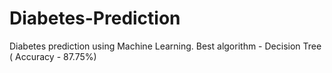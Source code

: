 # Diabetes-Prediction
Diabetes prediction using Machine Learning.
Best algorithm - Decision Tree ( Accuracy - 87.75%)
